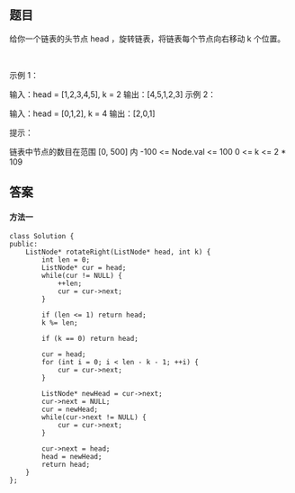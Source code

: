 ## 题目
给你一个链表的头节点 head ，旋转链表，将链表每个节点向右移动 k 个位置。

 

示例 1：


输入：head = [1,2,3,4,5], k = 2
输出：[4,5,1,2,3]
示例 2：


输入：head = [0,1,2], k = 4
输出：[2,0,1]
 

提示：

链表中节点的数目在范围 [0, 500] 内
-100 <= Node.val <= 100
0 <= k <= 2 * 109

## 答案
#### 方法一
```
class Solution {
public:
    ListNode* rotateRight(ListNode* head, int k) {
        int len = 0;
        ListNode* cur = head;
        while(cur != NULL) {
            ++len;
            cur = cur->next;
        }

        if (len <= 1) return head;
        k %= len;

        if (k == 0) return head;

        cur = head;
        for (int i = 0; i < len - k - 1; ++i) {
            cur = cur->next;
        }

        ListNode* newHead = cur->next;
        cur->next = NULL;
        cur = newHead;
        while(cur->next != NULL) {
            cur = cur->next;
        }

        cur->next = head;
        head = newHead;
        return head;
    }
};
```

